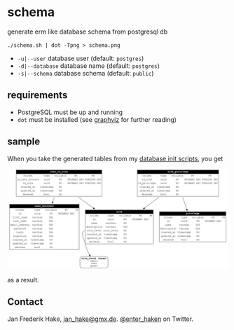 schema
=======

generate erm like database schema from postgresql db

    ./schema.sh | dot -Tpng > schema.png

* `-u|--user` database user (default: `postgres`)
* `-d|--database` database name (default: `postgres`)
* `-s|--schema` database schema (default: `public`)

## requirements

* PostgreSQL must be up and running
* `dot` must be installed (see [graphviz](https://www.graphviz.org/) for further reading)

## sample

When you take the generated tables from my [database init scripts][dbinit], you get 

![schema](sample.png)

as a result.

Contact
-------

Jan Frederik Hake, <jan_hake@gmx.de>. [@enter_haken](https://twitter.com/enter_haken) on Twitter.

[dbinit]: https://github.com/enter-haken/scripts/blob/master/db_init.sh#L103
